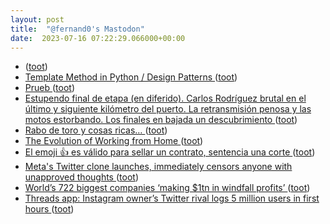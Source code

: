 ```yaml
---
layout: post
title:  "@fernand0's Mastodon"
date:  2023-07-16 07:22:29.066000+00:00
---
```

*  [ ](https://tuiter.rocks/@selbor) ([toot](https://mastodon.social/@fernand0/110722557480980519))
*  [Template Method in Python / Design Patterns ](https://refactoring.guru/design-patterns/template-method/python/exampl) ([toot](https://mastodon.social/@fernand0/110722521130294111))
*  [Prueb ](https://mastodon.social/@fernand0/110722359392532462) ([toot](https://mastodon.social/@fernand0/110722359392532462))
*  [Estupendo final de etapa (en diferido). Carlos Rodríguez brutal en el último y siguiente kilómetro del puerto. La retransmisión penosa y las motos estorbando. Los finales en bajada un descubrimiento ](https://mastodon.social/@fernand0/110719516784949476) ([toot](https://mastodon.social/@fernand0/110719516784949476))
*  [Rabo de toro y cosas ricas… ](https://avecesunafoto.wordpress.com/2023/07/15/rabo-de-toro-y-cosas-ricas) ([toot](https://mastodon.social/@fernand0/110719377668577445))
*  [The Evolution of Working from Home ](https://siepr.stanford.edu/publications/working-paper/evolution-working-hom) ([toot](https://mastodon.social/@fernand0/110719307034672399))
*  [El emoji 👍 es válido para sellar un contrato, sentencia una corte ](https://es.gizmodo.com/emoji-pulgar-arriba-contrato-corte-sentencia-185061725) ([toot](https://mastodon.social/@fernand0/110719093183523508))
*  [Meta's Twitter clone launches, immediately censors anyone with unapproved thoughts ](https://notthebee.com/article/metas-twitter-clone-launches-immediately-censors-the-masse) ([toot](https://mastodon.social/@fernand0/110718792559641967))
*  [World’s 722 biggest companies ‘making $1tn in windfall profits’ ](https://www.theguardian.com/business/2023/jul/06/worlds-722-biggest-companies-making-1tn-in-windfall-profit) ([toot](https://mastodon.social/@fernand0/110718567588977358))
*  [Threads app: Instagram owner’s Twitter rival logs 5 million users in first hours ](https://www.theguardian.com/technology/2023/jul/06/meta-launches-twitter-rival-threads-in-100-countrie) ([toot](https://mastodon.social/@fernand0/110717932400673983))
